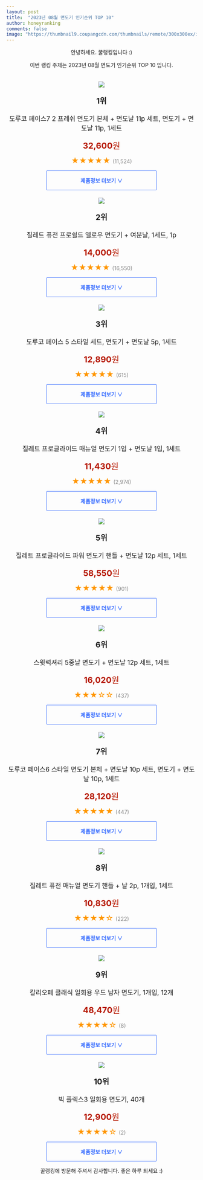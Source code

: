 ```yaml
---
layout: post
title:  "2023년 08월 면도기 인기순위 TOP 10"
author: honeyranking
comments: false
image: "https://thumbnail9.coupangcdn.com/thumbnails/remote/300x300ex/image/retail/images/805781756095085-c5f73d7b-921f-4fb9-9c9e-cb3c58c03b3c.jpg"
---
```

<p style="text-align: center;">안녕하세요. 꿀랭킹입니다 :)</p>
<p style="text-align: center;">이번 랭킹 주제는 2023년 08월 면도기 인기순위 TOP 10 입니다.</p><center><img src="https://thumbnail9.coupangcdn.com/thumbnails/remote/300x300ex/image/retail/images/805781756095085-c5f73d7b-921f-4fb9-9c9e-cb3c58c03b3c.jpg" style="margin-top:20px" /></center><p style="text-align: center; font-size: 20px"><b>1위</b></p><p style="text-align: center; font-size: 17px">도루코 페이스7 2 프레쉬 면도기 본체 + 면도날 11p 세트, 면도기 + 면도날 11p, 1세트</p><p style="text-align: center;"><span style="color: #b61800; font-size: 22px;"><b>32,600</b>원</span></p><p style="text-align: center;"><span style="color: #ff9600; font-size: 20px;">★★★★★ </span><span style="color: #878787;">(11,524)</span></p><center><a href="https://link.coupang.com/a/5UZi6"><div style="font-size: 14px; display: inline-block; padding: 15px 90px; color: #346aff; border-radius: 2px; border: 1px solid #346aff; cursor: pointer;"><b>제품정보 더보기 &or;</b></div></a></center><center><img src="https://thumbnail8.coupangcdn.com/thumbnails/remote/300x300ex/image/retail/images/9092376639772985-f879863d-9d86-45fd-be22-4d353fc18b95.jpg" style="margin-top:20px" /></center><p style="text-align: center; font-size: 20px"><b>2위</b></p><p style="text-align: center; font-size: 17px">질레트 퓨전 프로쉴드 옐로우 면도기 + 여분날, 1세트, 1p</p><p style="text-align: center;"><span style="color: #b61800; font-size: 22px;"><b>14,000</b>원</span></p><p style="text-align: center;"><span style="color: #ff9600; font-size: 20px;">★★★★★ </span><span style="color: #878787;">(16,550)</span></p><center><a href="https://link.coupang.com/a/5UZi9"><div style="font-size: 14px; display: inline-block; padding: 15px 90px; color: #346aff; border-radius: 2px; border: 1px solid #346aff; cursor: pointer;"><b>제품정보 더보기 &or;</b></div></a></center><center><img src="https://thumbnail7.coupangcdn.com/thumbnails/remote/300x300ex/image/retail/images/2022/11/08/10/5/8d386be7-aca5-4dab-8ad2-2b60d543374f.jpg" style="margin-top:20px" /></center><p style="text-align: center; font-size: 20px"><b>3위</b></p><p style="text-align: center; font-size: 17px">도루코 페이스 5 스타일 세트, 면도기 + 면도날 5p, 1세트</p><p style="text-align: center;"><span style="color: #b61800; font-size: 22px;"><b>12,890</b>원</span></p><p style="text-align: center;"><span style="color: #ff9600; font-size: 20px;">★★★★★ </span><span style="color: #878787;">(615)</span></p><center><a href="https://link.coupang.com/a/5UZjb"><div style="font-size: 14px; display: inline-block; padding: 15px 90px; color: #346aff; border-radius: 2px; border: 1px solid #346aff; cursor: pointer;"><b>제품정보 더보기 &or;</b></div></a></center><center><img src="https://thumbnail6.coupangcdn.com/thumbnails/remote/300x300ex/image/retail/images/117453273446233-5b11a33f-6723-4683-91e5-933117527308.jpg" style="margin-top:20px" /></center><p style="text-align: center; font-size: 20px"><b>4위</b></p><p style="text-align: center; font-size: 17px">질레트 프로글라이드 매뉴얼 면도기 1입 + 면도날 1입, 1세트</p><p style="text-align: center;"><span style="color: #b61800; font-size: 22px;"><b>11,430</b>원</span></p><p style="text-align: center;"><span style="color: #ff9600; font-size: 20px;">★★★★★ </span><span style="color: #878787;">(2,974)</span></p><center><a href="https://link.coupang.com/a/5UZjd"><div style="font-size: 14px; display: inline-block; padding: 15px 90px; color: #346aff; border-radius: 2px; border: 1px solid #346aff; cursor: pointer;"><b>제품정보 더보기 &or;</b></div></a></center><center><img src="https://thumbnail6.coupangcdn.com/thumbnails/remote/300x300ex/image/retail/images/1143956375948071-97a2d44b-b0f5-4890-bbbe-e3e238824d97.jpg" style="margin-top:20px" /></center><p style="text-align: center; font-size: 20px"><b>5위</b></p><p style="text-align: center; font-size: 17px">질레트 프로글라이드 파워 면도기 핸들 + 면도날 12p 세트, 1세트</p><p style="text-align: center;"><span style="color: #b61800; font-size: 22px;"><b>58,550</b>원</span></p><p style="text-align: center;"><span style="color: #ff9600; font-size: 20px;">★★★★★ </span><span style="color: #878787;">(901)</span></p><center><a href="https://link.coupang.com/a/5UZje"><div style="font-size: 14px; display: inline-block; padding: 15px 90px; color: #346aff; border-radius: 2px; border: 1px solid #346aff; cursor: pointer;"><b>제품정보 더보기 &or;</b></div></a></center><center><img src="https://thumbnail10.coupangcdn.com/thumbnails/remote/300x300ex/image/retail/images/2445159516932536-455f86b3-3d77-468b-a62a-32fb0bad1a22.jpg" style="margin-top:20px" /></center><p style="text-align: center; font-size: 20px"><b>6위</b></p><p style="text-align: center; font-size: 17px">스윗럭셔리 5중날 면도기 + 면도날 12p 세트, 1세트</p><p style="text-align: center;"><span style="color: #b61800; font-size: 22px;"><b>16,020</b>원</span></p><p style="text-align: center;"><span style="color: #ff9600; font-size: 20px;">★★★☆☆ </span><span style="color: #878787;">(437)</span></p><center><a href="https://link.coupang.com/a/5UZjf"><div style="font-size: 14px; display: inline-block; padding: 15px 90px; color: #346aff; border-radius: 2px; border: 1px solid #346aff; cursor: pointer;"><b>제품정보 더보기 &or;</b></div></a></center><center><img src="https://thumbnail10.coupangcdn.com/thumbnails/remote/300x300ex/image/vendor_inventory/2ec7/b90dc18dddb16c65aca5b40a3a3210408ae1bd52097dd2fcb83ad6b5ba06.jpg" style="margin-top:20px" /></center><p style="text-align: center; font-size: 20px"><b>7위</b></p><p style="text-align: center; font-size: 17px">도루코 페이스6 스타일 면도기 본체 + 면도날 10p 세트, 면도기 + 면도날 10p, 1세트</p><p style="text-align: center;"><span style="color: #b61800; font-size: 22px;"><b>28,120</b>원</span></p><p style="text-align: center;"><span style="color: #ff9600; font-size: 20px;">★★★★★ </span><span style="color: #878787;">(447)</span></p><center><a href="https://link.coupang.com/a/5UZjh"><div style="font-size: 14px; display: inline-block; padding: 15px 90px; color: #346aff; border-radius: 2px; border: 1px solid #346aff; cursor: pointer;"><b>제품정보 더보기 &or;</b></div></a></center><center><img src="https://thumbnail9.coupangcdn.com/thumbnails/remote/300x300ex/image/rs_quotation_api/owrjue9w/9d4e8a7dbd974ec9b360289efa3ac388.jpg" style="margin-top:20px" /></center><p style="text-align: center; font-size: 20px"><b>8위</b></p><p style="text-align: center; font-size: 17px">질레트 퓨전 매뉴얼 면도기 핸들 + 날 2p, 1개입, 1세트</p><p style="text-align: center;"><span style="color: #b61800; font-size: 22px;"><b>10,830</b>원</span></p><p style="text-align: center;"><span style="color: #ff9600; font-size: 20px;">★★★★☆ </span><span style="color: #878787;">(222)</span></p><center><a href="https://link.coupang.com/a/5UZji"><div style="font-size: 14px; display: inline-block; padding: 15px 90px; color: #346aff; border-radius: 2px; border: 1px solid #346aff; cursor: pointer;"><b>제품정보 더보기 &or;</b></div></a></center><center><img src="https://thumbnail7.coupangcdn.com/thumbnails/remote/300x300ex/image/retail/images/dd390097-8119-4659-8a9d-d9cf7189bb1f1266399478703283102.png" style="margin-top:20px" /></center><p style="text-align: center; font-size: 20px"><b>9위</b></p><p style="text-align: center; font-size: 17px">칼리오페 클래식 일회용 우드 남자 면도기, 1개입, 12개</p><p style="text-align: center;"><span style="color: #b61800; font-size: 22px;"><b>48,470</b>원</span></p><p style="text-align: center;"><span style="color: #ff9600; font-size: 20px;">★★★★☆ </span><span style="color: #878787;">(8)</span></p><center><a href="https://link.coupang.com/a/5UZjj"><div style="font-size: 14px; display: inline-block; padding: 15px 90px; color: #346aff; border-radius: 2px; border: 1px solid #346aff; cursor: pointer;"><b>제품정보 더보기 &or;</b></div></a></center><center><img src="https://thumbnail9.coupangcdn.com/thumbnails/remote/300x300ex/image/vendor_inventory/9de8/d84350ed002ba7048175caaa2ce020a47182773120b6d6d7da62e4b39335.png" style="margin-top:20px" /></center><p style="text-align: center; font-size: 20px"><b>10위</b></p><p style="text-align: center; font-size: 17px">빅 플렉스3 일회용 면도기, 40개</p><p style="text-align: center;"><span style="color: #b61800; font-size: 22px;"><b>12,900</b>원</span></p><p style="text-align: center;"><span style="color: #ff9600; font-size: 20px;">★★★★☆ </span><span style="color: #878787;">(2)</span></p><center><a href="https://www.coupang.com/vp/products/7471747417?itemId=19497700717&q=%EB%A9%B4%EB%8F%84%EA%B8%B0&sourceType=search&searchId=92899c78d09f4b8080bb44e9990bfa80"><div style="font-size: 14px; display: inline-block; padding: 15px 90px; color: #346aff; border-radius: 2px; border: 1px solid #346aff; cursor: pointer;"><b>제품정보 더보기 &or;</b></div></a></center><p style="text-align: center;">꿀랭킹에 방문해 주셔서 감사합니다. 좋은 하루 되세요 :)</p>